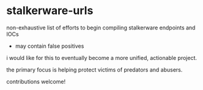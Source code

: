 # stalkerware-urls

non-exhaustive list of efforts to begin compiling stalkerware endpoints and IOCs
* may contain false positives

i would like for this to eventually become a more unified, actionable project.

the primary focus is helping protect victims of predators and abusers.

contributions welcome!
